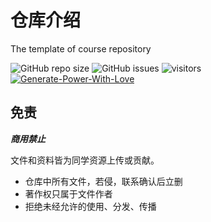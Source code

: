 # 仓库介绍
The template of course repository

![GitHub repo size](https://img.shields.io/github/repo-size/SCU-CS/Collection-Course-Template)
![GitHub issues](https://img.shields.io/github/issues/SCU-CS/Collection-Course-Template)
![visitors](https://visitor-badge.glitch.me/badge?page_id=SCU-CS.Collection-Course-Template)
[![Generate-Power-With-Love](https://img.shields.io/badge/Generate--Power--With-Love-red)](https://github.com/SCU-CS/Contributors)


## 免责

***商用禁止*** 

文件和资料皆为同学资源上传或贡献。

- 仓库中所有文件，若侵，联系确认后立删
- 著作权只属于文件作者
- 拒绝未经允许的使用、分发、传播